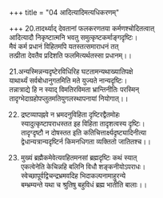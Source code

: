 +++
title = "04 आदित्यादिमत्यधिकरणम्"

+++
20.तादर्थ्याद् देवतानां फलकरणतया कर्मणश्चोदितत्वात्  
आदित्यादौ निकृष्टात्मनि भवतु समुत्कृष्टकर्माङ्गदृष्टिः।  
मैवं कर्म प्रधानं विहितमपि यतस्तत्समाराधनं तत्  
तत्प्रीता देवतैव प्रदिशति फलमित्यर्थतस्सा प्रधानम्।।

21.अन्यस्मिन्नन्यदृष्टेरविधिरिह घटतामन्यथाख्यातिपक्षे  
याथार्थ्यं सर्वबोधानुगतमिति मते युज्यते नान्यदृष्टिः।  
तन्नात्राद्ये हि न स्याद् विमतिरविमता भ्रान्तिनीतिः परस्मिन्  
तादृग्भेदाग्रहोपप्लुतमतियुगलस्थापनायां नियोगात्।।

22. द्रष्टव्यापह्नवे न भ्रमदनुविहिता दृष्टिरद्वैतमोहः  
स्यादुत्कृष्टापराधस्तत इह विहिता तादृशत्वस्य दृष्टिः।  
तादृग्दृष्टौ न दोषस्तत इति कतिचित्तार्क्ष्यदृष्ट्यादिनीत्या  
द्वेधान्यत्रान्यदृष्टिर्न किमनधिगता व्यक्तितो जातितश्च।।

23. मुख्यं ब्रह्मैकमेवेत्यवहितमनसां ब्रह्मदृष्टिः कथं स्यात्  
एकत्वेनेति केचिन्नहि बलिनि विधौ शङ्कनीयोऽपराधः।  
स्वेच्छापूर्वद्विचन्द्रभ्रमवदिह भिदाकल्पनामाहुरन्ये  
बम्भ्रम्यन्ते यथा च श्रुतिषु बहुविधं ब्रह्म भातीति बालाः।।